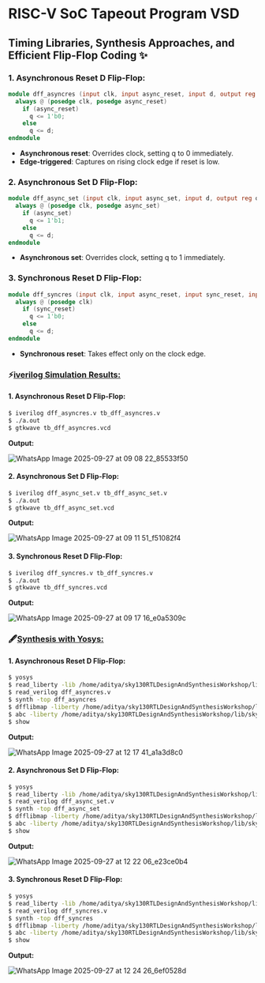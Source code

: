 # RISC-V SoC Tapeout Program VSD
## Timing Libraries, Synthesis Approaches, and Efficient Flip-Flop Coding ✨
### 1. Asynchronous Reset D Flip-Flop:

```verilog
module dff_asyncres (input clk, input async_reset, input d, output reg q);
  always @ (posedge clk, posedge async_reset)
    if (async_reset)
      q <= 1'b0;
    else
      q <= d;
endmodule
```
- **Asynchronous reset**: Overrides clock, setting q to 0 immediately.
- **Edge-triggered**: Captures on rising clock edge if reset is low.

### 2. Asynchronous Set D Flip-Flop:

```verilog
module dff_async_set (input clk, input async_set, input d, output reg q);
  always @ (posedge clk, posedge async_set)
    if (async_set)
      q <= 1'b1;
    else
      q <= d;
endmodule
```
- **Asynchronous set**: Overrides clock, setting q to 1 immediately.

### 3. Synchronous Reset D Flip-Flop:

```verilog
module dff_syncres (input clk, input async_reset, input sync_reset, input d, output reg q);
  always @ (posedge clk)
    if (sync_reset)
      q <= 1'b0;
    else
      q <= d;
endmodule
```
- **Synchronous reset**: Takes effect only on the clock edge.

### ⚡<ins>iverilog Simulation Results:</ins> 
#### 1. Asynchronous Reset D Flip-Flop:
``` bash
$ iverilog dff_asyncres.v tb_dff_asyncres.v
$ ./a.out
$ gtkwave tb_dff_asyncres.vcd
```

**Output:**

![WhatsApp Image 2025-09-27 at 09 08 22_85533f50](https://github.com/user-attachments/assets/80a4d386-46e6-4f59-802c-f8855552bb41)

#### 2. Asynchronous Set D Flip-Flop:
``` bash
$ iverilog dff_async_set.v tb_dff_async_set.v
$ ./a.out
$ gtkwave tb_dff_async_set.vcd
```

**Output:**

![WhatsApp Image 2025-09-27 at 09 11 51_f51082f4](https://github.com/user-attachments/assets/cefba9a0-a276-47e3-a1b5-ded2b20336a1)

#### 3. Synchronous Reset D Flip-Flop:
``` bash
$ iverilog dff_syncres.v tb_dff_syncres.v
$ ./a.out
$ gtkwave tb_dff_syncres.vcd
```
**Output:**

![WhatsApp Image 2025-09-27 at 09 17 16_e0a5309c](https://github.com/user-attachments/assets/4f12cc1e-a069-495d-9403-c40ea2dc655d)


### 🖋️<ins>Synthesis with Yosys:</ins> 
#### 1. Asynchronous Reset D Flip-Flop:
``` bash
$ yosys
$ read_liberty -lib /home/aditya/sky130RTLDesignAndSynthesisWorkshop/lib/sky130_fd_sc_hd__tt_025C_1v80.lib
$ read_verilog dff_asyncres.v
$ synth -top dff_asyncres
$ dfflibmap -liberty /home/aditya/sky130RTLDesignAndSynthesisWorkshop/lib/sky130_fd_sc_hd__tt_025C_1v80.lib
$ abc -liberty /home/aditya/sky130RTLDesignAndSynthesisWorkshop/lib/sky130_fd_sc_hd__tt_025C_1v80.lib
$ show
```

**Output:**

![WhatsApp Image 2025-09-27 at 12 17 41_a1a3d8c0](https://github.com/user-attachments/assets/c76d9dd5-fa03-41d2-a07c-4ef8f59090c6)

#### 2. Asynchronous Set D Flip-Flop:
``` bash
$ yosys
$ read_liberty -lib /home/aditya/sky130RTLDesignAndSynthesisWorkshop/lib/sky130_fd_sc_hd__tt_025C_1v80.lib
$ read_verilog dff_async_set.v
$ synth -top dff_async_set
$ dfflibmap -liberty /home/aditya/sky130RTLDesignAndSynthesisWorkshop/lib/sky130_fd_sc_hd__tt_025C_1v80.lib
$ abc -liberty /home/aditya/sky130RTLDesignAndSynthesisWorkshop/lib/sky130_fd_sc_hd__tt_025C_1v80.lib
$ show
```

**Output:**

![WhatsApp Image 2025-09-27 at 12 22 06_e23ce0b4](https://github.com/user-attachments/assets/01d94b54-67c3-4ef1-acf9-006538455421)

#### 3. Synchronous Reset D Flip-Flop:
``` bash
$ yosys
$ read_liberty -lib /home/aditya/sky130RTLDesignAndSynthesisWorkshop/lib/sky130_fd_sc_hd__tt_025C_1v80.lib
$ read_verilog dff_syncres.v
$ synth -top dff_syncres
$ dfflibmap -liberty /home/aditya/sky130RTLDesignAndSynthesisWorkshop/lib/sky130_fd_sc_hd__tt_025C_1v80.lib
$ abc -liberty /home/aditya/sky130RTLDesignAndSynthesisWorkshop/lib/sky130_fd_sc_hd__tt_025C_1v80.lib
$ show
```

**Output:**

![WhatsApp Image 2025-09-27 at 12 24 26_6ef0528d](https://github.com/user-attachments/assets/091b0e9b-6754-4b29-b0a8-e994c804ba2f)


